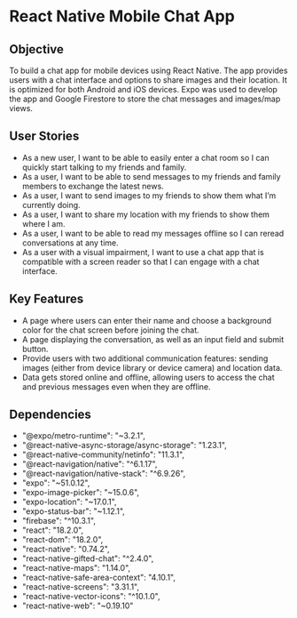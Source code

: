 # React Native Mobile Chat App
## Objective
To build a chat app for mobile devices using React Native. The app provides users with a chat interface and options to share images and their location. It is optimized for both Android and iOS devices. Expo was used to develop the app and Google Firestore to store the chat messages and images/map views.
## User Stories
- As a new user, I want to be able to easily enter a chat room so I can quickly start talking to my friends and family.
- As a user, I want to be able to send messages to my friends and family members to exchange the latest news.
- As a user, I want to send images to my friends to show them what I’m currently doing.
- As a user, I want to share my location with my friends to show them where I am.
- As a user, I want to be able to read my messages offline so I can reread conversations at any time.
- As a user with a visual impairment, I want to use a chat app that is compatible with a screen reader so that I can engage with a chat interface.
## Key Features
- A page where users can enter their name and choose a background color for the chat screen before joining the chat.
- A page displaying the conversation, as well as an input field and submit button.
- Provide users with two additional communication features: sending images (either from device library or device camera) and location data.
- Data gets stored online and offline, allowing users to access the chat and previous messages even when they are offline.
## Dependencies
- "@expo/metro-runtime": "~3.2.1",
- "@react-native-async-storage/async-storage": "1.23.1",
- "@react-native-community/netinfo": "11.3.1",
- "@react-navigation/native": "^6.1.17",
- "@react-navigation/native-stack": "^6.9.26",
- "expo": "~51.0.12",
- "expo-image-picker": "~15.0.6",
- "expo-location": "~17.0.1",
- "expo-status-bar": "~1.12.1",
- "firebase": "^10.3.1",
- "react": "18.2.0",
- "react-dom": "18.2.0",
- "react-native": "0.74.2",
- "react-native-gifted-chat": "^2.4.0",
- "react-native-maps": "1.14.0",
- "react-native-safe-area-context": "4.10.1",
- "react-native-screens": "3.31.1",
- "react-native-vector-icons": "^10.1.0",
- "react-native-web": "~0.19.10"

